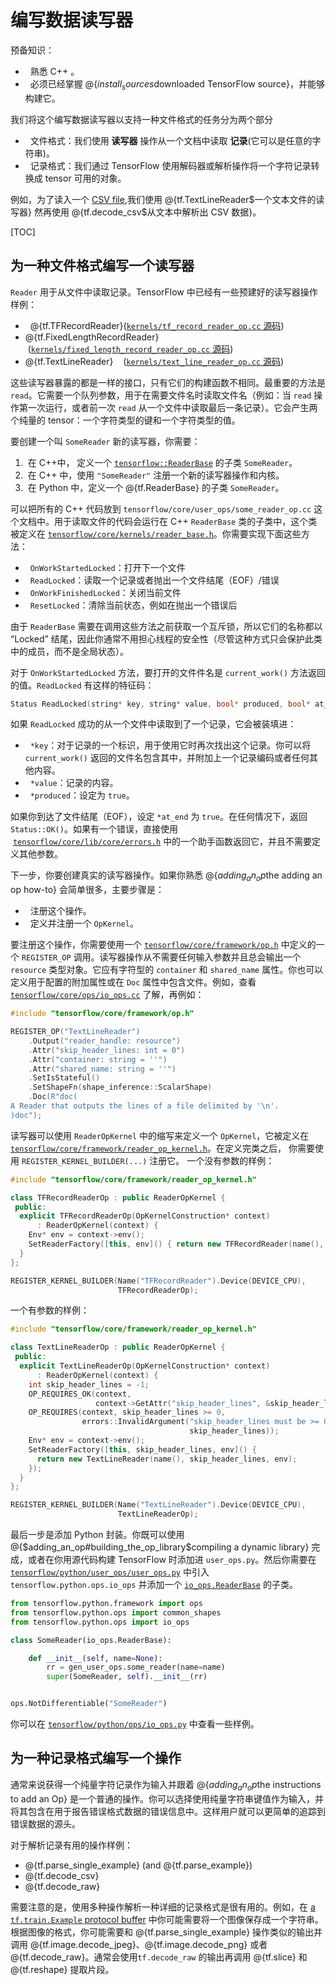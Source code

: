 # 编写数据读写器

预备知识：

*   熟悉 C++ 。
*   必须已经掌握 @{$install_sources$downloaded TensorFlow source}，并能够构建它。

我们将这个编写数据读写器以支持一种文件格式的任务分为两个部分

*   文件格式：我们使用 **读写器** 操作从一个文档中读取 **记录**(它可以是任意的字符串)。
*   记录格式：我们通过 TensorFlow 使用解码器或解析操作将一个字符记录转换成 tensor 可用的对象。

例如，为了读入一个 [CSV file](https://en.wikipedia.org/wiki/Comma-separated_values),我们使用 @{tf.TextLineReader$一个文本文件的读写器} 然再使用 @{tf.decode_csv$从文本中解析出 CSV 数据}。

[TOC]

## 为一种文件格式编写一个读写器

`Reader` 用于从文件中读取记录。TensorFlow 中已经有一些预建好的读写器操作样例：

*   @{tf.TFRecordReader}([`kernels/tf_record_reader_op.cc` 源码](https://www.tensorflow.org/code/tensorflow/core/kernels/tf_record_reader_op.cc))
*   @{tf.FixedLengthRecordReader}
    ([`kernels/fixed_length_record_reader_op.cc` 源码](https://www.tensorflow.org/code/tensorflow/core/kernels/fixed_length_record_reader_op.cc))
*   @{tf.TextLineReader}
    ([`kernels/text_line_reader_op.cc` 源码](https://www.tensorflow.org/code/tensorflow/core/kernels/text_line_reader_op.cc))

这些读写器暴露的都是一样的接口，只有它们的构建函数不相同。最重要的方法是 `read`。它需要一个队列参数，用于在需要文件名时读取文件名（例如：当 `read` 操作第一次运行，或者前一次 `read` 从一个文件中读取最后一条记录）。它会产生两个纯量的 tensor：一个字符类型的键和一个字符类型的值。

要创建一个叫 `SomeReader` 新的读写器，你需要：

1.  在 C++中， 定义一个 [`tensorflow::ReaderBase`](https://www.tensorflow.org/code/tensorflow/core/framework/reader_base.h) 的子类 `SomeReader`。
2.  在 C++ 中，使用 `"SomeReader"` 注册一个新的读写器操作和内核。
3.  在 Python 中，定义一个 @{tf.ReaderBase} 的子类 `SomeReader`。

可以把所有的 C++ 代码放到 `tensorflow/core/user_ops/some_reader_op.cc` 这个文档中。用于读取文件的代码会运行在 C++ `ReaderBase` 类的子类中，这个类被定义在 [`tensorflow/core/kernels/reader_base.h`](https://www.tensorflow.org/code/tensorflow/core/framework/reader_base.h)。你需要实现下面这些方法：

*   `OnWorkStartedLocked`：打开下一个文件
*   `ReadLocked`：读取一个记录或者抛出一个文件结尾（EOF）/错误
*   `OnWorkFinishedLocked`：关闭当前文件
*   `ResetLocked`：清除当前状态，例如在抛出一个错误后

由于 `ReaderBase` 需要在调用这些方法之前获取一个互斥锁，所以它们的名称都以 “Locked” 结尾，因此你通常不用担心线程的安全性（尽管这种方式只会保护此类中的成员，而不是全局状态）。

对于 `OnWorkStartedLocked` 方法，要打开的文件件名是 `current_work()` 方法返回的值。`ReadLocked` 有这样的特征码：

```c++
Status ReadLocked(string* key, string* value, bool* produced, bool* at_end)
```

如果 `ReadLocked` 成功的从一个文件中读取到了一个记录，它会被装填进：

*   `*key`：对于记录的一个标识，用于使用它时再次找出这个记录。你可以将 `current_work()` 返回的文件名包含其中，并附加上一个记录编码或者任何其他内容。
*   `*value`：记录的内容。
*   `*produced`：设定为 `true`。

如果你到达了文件结尾（EOF），设定 `*at_end` 为 `true`。在任何情况下，返回 `Status::OK()`。如果有一个错误，直接使用  [`tensorflow/core/lib/core/errors.h`](https://www.tensorflow.org/code/tensorflow/core/lib/core/errors.h) 中的一个助手函数返回它，并且不需要定义其他参数。

下一步，你要创建真实的读写器操作。如果你熟悉 @{$adding_an_op$the adding an op how-to} 会简单很多，主要步骤是：

*   注册这个操作。
*   定义并注册一个 `OpKernel`。

要注册这个操作，你需要使用一个 [`tensorflow/core/framework/op.h`](https://www.tensorflow.org/code/tensorflow/core/framework/op.h)  中定义的一个 `REGISTER_OP` 调用。读写器操作从不需要任何输入参数并且总会输出一个 `resource` 类型对象。它应有字符型的 `container` 和 `shared_name` 属性。你也可以定义用于配置的附加属性或在 `Doc` 属性中包含文件。例如，查看 [`tensorflow/core/ops/io_ops.cc`](https://www.tensorflow.org/code/tensorflow/core/ops/io_ops.cc) 了解，再例如：

```c++
#include "tensorflow/core/framework/op.h"

REGISTER_OP("TextLineReader")
    .Output("reader_handle: resource")
    .Attr("skip_header_lines: int = 0")
    .Attr("container: string = ''")
    .Attr("shared_name: string = ''")
    .SetIsStateful()
    .SetShapeFn(shape_inference::ScalarShape)
    .Doc(R"doc(
A Reader that outputs the lines of a file delimited by '\n'.
)doc");
```

读写器可以使用 `ReaderOpKernel` 中的缩写来定义一个 `OpKernel`，它被定义在 [`tensorflow/core/framework/reader_op_kernel.h`](https://www.tensorflow.org/code/tensorflow/core/framework/reader_op_kernel.h)。在定义完类之后， 你需要使用 `REGISTER_KERNEL_BUILDER(...)` 注册它。
一个没有参数的样例：

```c++
#include "tensorflow/core/framework/reader_op_kernel.h"

class TFRecordReaderOp : public ReaderOpKernel {
 public:
  explicit TFRecordReaderOp(OpKernelConstruction* context)
      : ReaderOpKernel(context) {
    Env* env = context->env();
    SetReaderFactory([this, env]() { return new TFRecordReader(name(), env); });
  }
};

REGISTER_KERNEL_BUILDER(Name("TFRecordReader").Device(DEVICE_CPU),
                        TFRecordReaderOp);
```

一个有参数的样例：

```c++
#include "tensorflow/core/framework/reader_op_kernel.h"

class TextLineReaderOp : public ReaderOpKernel {
 public:
  explicit TextLineReaderOp(OpKernelConstruction* context)
      : ReaderOpKernel(context) {
    int skip_header_lines = -1;
    OP_REQUIRES_OK(context,
                   context->GetAttr("skip_header_lines", &skip_header_lines));
    OP_REQUIRES(context, skip_header_lines >= 0,
                errors::InvalidArgument("skip_header_lines must be >= 0 not ",
                                        skip_header_lines));
    Env* env = context->env();
    SetReaderFactory([this, skip_header_lines, env]() {
      return new TextLineReader(name(), skip_header_lines, env);
    });
  }
};

REGISTER_KERNEL_BUILDER(Name("TextLineReader").Device(DEVICE_CPU),
                        TextLineReaderOp);
```

最后一步是添加 Python 封装。你既可以使用 @{$adding_an_op#building_the_op_library$compiling a dynamic library} 完成，或者在你用源代码构建 TensorFlow 时添加进 `user_ops.py`。然后你需要在 [`tensorflow/python/user_ops/user_ops.py`](https://www.tensorflow.org/code/tensorflow/python/user_ops/user_ops.py) 中引入 `tensorflow.python.ops.io_ops` 并添加一个 [`io_ops.ReaderBase`](https://www.tensorflow.org/code/tensorflow/python/ops/io_ops.py) 的子类。

```python
from tensorflow.python.framework import ops
from tensorflow.python.ops import common_shapes
from tensorflow.python.ops import io_ops

class SomeReader(io_ops.ReaderBase):

    def __init__(self, name=None):
        rr = gen_user_ops.some_reader(name=name)
        super(SomeReader, self).__init__(rr)


ops.NotDifferentiable("SomeReader")
```

你可以在 [`tensorflow/python/ops/io_ops.py`](https://www.tensorflow.org/code/tensorflow/python/ops/io_ops.py) 中查看一些样例。

## 为一种记录格式编写一个操作

通常来说获得一个纯量字符记录作为输入并跟着 @{$adding_an_op$the instructions to add an Op} 是一个普通的操作。你可以选择使用纯量字符串键值作为输入，并将其包含在用于报告错误格式数据的错误信息中。这样用户就可以更简单的追踪到错误数据的源头。

对于解析记录有用的操作样例：

*   @{tf.parse_single_example}
    (and
    @{tf.parse_example})
*   @{tf.decode_csv}
*   @{tf.decode_raw}

需要注意的是，使用多种操作解析一种详细的记录格式是很有用的。例如，在 [a `tf.train.Example` protocol buffer](https://www.tensorflow.org/code/tensorflow/core/example/example.proto) 中你可能需要将一个图像保存成一个字符串。根据图像的格式，你可能需要和 @{tf.parse_single_example} 操作类似的输出并调用 @{tf.image.decode_jpeg}、@{tf.image.decode_png} 或者 @{tf.decode_raw}。通常会使用`tf.decode_raw` 的输出再调用 @{tf.slice} 和 @{tf.reshape} 提取片段。
